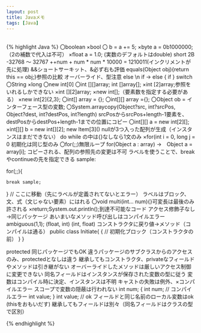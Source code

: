 ```yaml
---
layout: post
title: Javaメモ
tags: [Java]
---
```


<br>
{% highlight Java %}
〇boolean
×bool
〇 b = a += 5;
×byte a = 0b1000000;（2の補数で代入は不可）
×float a = 1.0; (実数のデフォルトはdouble)
short 2B  -32768 ～ 32767
++num + num * num * 10000 = 1210011(インクリメントが先に処理)
&&ショートサーキット、&必ず右も評価
equals(Object obj){return this == obj;}参照の比較
	オーバーライド、型注意
else \n if -> else { if }
switch 〇String  ×long
〇new int[0]
〇int [][]array; int []array[];
×int [2]array;参照をいれるしかできない
×int [][2]array;
×new int[];（要素数を指定する必要がある）
×new int[2]{2,3};
〇int[] array = {};
〇int[][] array ={};
〇Object ob = インターフェース型の変数;
〇System.arraycopy(Object?src, int?srcPos, Object?dest, int?destPos, int?length)srcPosからsrcPos+length-1要素を、destPosからdestPos+length-1までの位置にコピー
〇int[][] a = new int[2][];
×int[][] b = new int[][2];
new Item[3]() nullが3つ入った配列が生成（インスタンスはまだできない）
do while の中は{}なしなら1文のみ
×for(int i = 0, long j = 0 初期化は同じ型のみ
〇for(;;)無限ループ
for(Object a : array) →　Object a = array[i]; コピーされる、配列の参照先の変更は不可
ラベルを使うことで、breakやcontinueの先を指定できる
sample: 
        
for(;;){

	break sample;
        
}
// ここに移動（先にラベルが定義されてないとエラー）
ラベルはブロック、文、式（文じゃない要素）にはれる
〇void multi(int... num){}可変長は最後のみ許される
×return;System.out.println();到達不可能なコード
アクセス修飾子なし→同じパッケージ
あいまいなメソッド呼び出しはコンパイルエラーambiguous(1,1); (float, int) (int, float)
コンストラクタに戻り値→メソッド（コンパイルは通る）
public class Initiate{
	{
		// 初期化ブロック（コンストラクタの前）
	}
}

protected 同じパッケージでもOK
違うパッケージのサブクラスからのアクセスのみ、protectedとなしは違う
継承してもコンストラクタ、privateなフィールドやメソッドは引き継がない
オーバーライドしたメソッドは厳しいアクセス制御に変更できない
同名フィールドはインスタンスが保存された変数の型に従う
変数はコンパイル時に決定、インスタンスは不明
キャストの失敗は例外、×コンパイルエラー
スコープで変数の隠蔽は行われない
int num;
{
	int num; // コンパイルエラー
	int value;
}
int value; // ok
フィールドと同じ名前のローカル変数はok (thisをおもいだす)
継承してもフィールドは別々（同名フィールドはクラスの型で区別）


{% endhighlight %}








<br>


